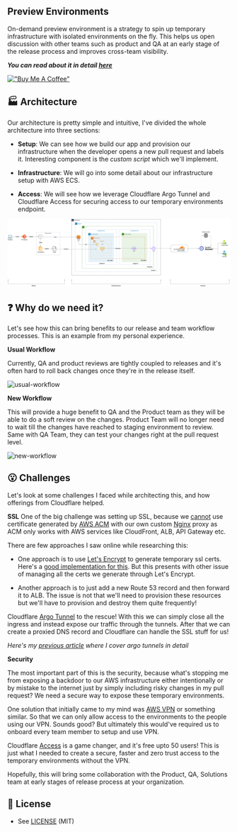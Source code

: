 ## Preview Environments

On-demand preview environment is a strategy to spin up temporary infrastructure with isolated environments on the fly. This helps us open discussion with other teams such as product and QA at an early stage of the release process and improves cross-team visibility.

***You can read about it in detail [here]()***

[!["Buy Me A Coffee"](https://www.buymeacoffee.com/assets/img/custom_images/yellow_img.png)](https://www.buymeacoffee.com/karanps)

## 🏭 Architecture

Our architecture is pretty simple and intuitive, I've divided the whole architecture into three sections:

- **Setup**: We can see how we build our app and provision our infrastructure when the developer opens a new pull request and labels it. Interesting component is the _custom script_ which we'll implement.

- **Infrastructure**: We will go into some detail about our infrastructure setup with AWS ECS.

- **Access**: We will see how we leverage Cloudflare Argo Tunnel and Cloudflare Access for securing access to our temporary environments endpoint.

![architecture](./docs/assets/architecture.png)

## ❓ Why do we need it?

Let's see how this can bring benefits to our release and team workflow processes. This is an example from my personal experience.

**Usual Workflow**

Currently, QA and product reviews are tightly coupled to releases and it's often hard to roll back changes once they're in the release itself.

![usual-workflow](https://dev-to-uploads.s3.amazonaws.com/uploads/articles/vmf2t7q1e1hl39237kal.png)

**New Workflow**

This will provide a huge benefit to QA and the Product team as they will be able to do a soft review on the changes. Product Team will no longer need to wait till the changes have reached to staging environment to review. Same with QA Team, they can test your changes right at the pull request level.

![new-workflow](https://dev-to-uploads.s3.amazonaws.com/uploads/articles/9gag410fl2lnjzzu0s3c.png)

## 😮 Challenges

Let's look at some challenges I faced while architecting this, and how offerings from Cloudflare helped.

**SSL**
One of the big challenge was setting up SSL, because we [cannot](https://stackoverflow.com/questions/61502474/adding-aws-public-certificate-with-nginx) use certificate generated by [AWS ACM](https://aws.amazon.com/certificate-manager/) with our own custom [Nginx](https://www.nginx.com/) proxy as ACM only works with AWS services like CloudFront, ALB, API Gateway etc.

There are few approaches I saw online while researching this:

- One approach is to use [Let's Encrypt](https://letsencrypt.org/) to generate temporary ssl certs. Here's a [good implementation for this](https://github.com/askwonder/wonqa). But this presents with other issue of managing all the certs we generate through Let's Encrypt.

- Another approach is to just add a new Route 53 record and then forward it to ALB. The issue is not that we'll need to provision these resources but we'll have to provision and destroy them quite frequently!

Cloudflare [Argo Tunnel](https://www.cloudflare.com/products/tunnel/) to the rescue! With this we can simply close all the ingress and instead expose our traffic through the tunnels. After that we can create a proxied DNS record and Cloudflare can handle the SSL stuff for us!

_Here's my [previous article](https://dev.to/karanpratapsingh/exposing-resources-securely-with-argo-tunnel-ea5) where I cover argo tunnels in detail_

**Security**

The most important part of this is the security, because what's stopping me from exposing a backdoor to our AWS infrastructure either intentionally or by mistake to the internet just by simply including risky changes in my pull request? We need a secure way to expose these temporary environments.

One solution that initially came to my mind was [AWS VPN](https://aws.amazon.com/vpn/) or something similar. So that we can only allow access to the environments to the people using our VPN. Sounds good? But ultimately this would've required us to onboard every team member to setup and use VPN.

Cloudflare [Access](https://www.cloudflare.com/teams/access/) is a game changer, and it's free upto 50 users! This is just what I needed to create a secure, faster and zero trust access to the temporary environments without the VPN.

Hopefully, this will bring some collaboration with the Product, QA, Solutions team at early stages of release process at your organization.

## 🔐 License 

* See [LICENSE](/LICENSE) (MIT)
